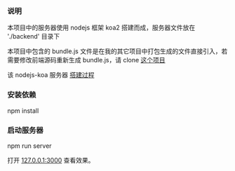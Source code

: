 ### 说明
本项目中的服务器使用 nodejs 框架 koa2 搭建而成，服务器文件放在 './backend' 目录下

本项目中包含的 bundle.js 文件是在我的其它项目中打包生成的文件直接引入，若需要修改前端源码重新生成 bundle.js，请 clone [这个项目](https://github.com/isJaakko/webpack-react-demo)

该 nodejs-koa 服务器 [搭建过程](https://isjaakko.github.io/2018/12/19/%E4%BD%BF%E7%94%A8%20koa2%20%E6%90%AD%E5%BB%BA%E6%9C%8D%E5%8A%A1%E5%99%A8/)

### 安装依赖
npm install

### 启动服务器
npm run server

打开 [127.0.0.1:3000](http://127.0.0.1:3000) 查看效果。

